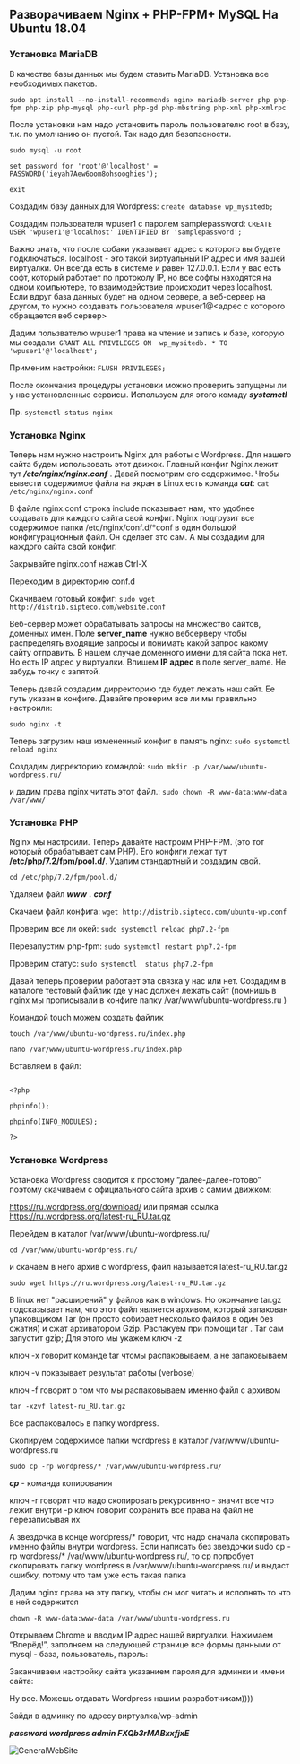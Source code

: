 ## Разворачиваем  Nginx + PHP-FPM+ MySQL На Ubuntu 18.04

### Установка MariaDB

В качестве базы данных мы будем ставить MariaDB. Установка все необходимых пакетов.

```sudo apt install --no-install-recommends nginx mariadb-server php php-fpm php-zip php-mysql php-curl php-gd php-mbstring php-xml php-xmlrpc```

После установки нам надо установить пароль пользователю root в базу, т.к. по умолчанию он пустой. Так надо для безопасности.

```
sudo mysql -u root

set password for 'root'@'localhost' = PASSWORD('ieyah7Aew6oom8ohsooghies');
  
exit
```
Создадим базу данных для Wordpress: ```create database wp_mysitedb;```
 
Создадим пользователя wpuser1 с паролем samplepassword: ```CREATE USER 'wpuser1'@'localhost' IDENTIFIED BY 'samplepassword';```

Важно знать, что после собаки указывает адрес с которого вы будете подключаться. localhost - это такой виртуальный IP адрес и имя вашей виртуалки. Он всегда есть в системе и равен 127.0.0.1. Если у вас есть софт, который работает по протоколу IP, но все софты находятся на одном компьютере, то взаимодействие происходит через localhost. Если вдруг база данных будет на одном сервере, а веб-сервер на другом, то нужно создавать пользователя wpuser1@<адрес с которого обращается веб сервер>

Дадим пользвателю wpuser1 права на чтение и запись к базе, которую мы создали: ```GRANT ALL PRIVILEGES ON  wp_mysitedb. * TO 'wpuser1'@'localhost';```

Применим настройки: ```FLUSH PRIVILEGES;```
  
После окончания процедуры установки можно проверить запущены ли у нас установленные сервисы. Используем для этого комаду ***systemctl***

Пр. ```systemctl status nginx```

### Установка Nginx

Теперь нам нужно настроить Nginx для работы с Wordpress. Для нашего сайта будем использовать этот движок. Главный конфиг Nginx лежит тут ***/etc/nginx/nginx.conf*** . Давай посмотрим его содержимое. Чтобы вывести содержимое файла на экран в Linux есть команда ***cat***: ```cat /etc/nginx/nginx.conf```
 
В файле nginx.conf строка include показывает нам, что удобнее создавать для каждого сайта  свой конфиг. Nginx подгрузит все содержимое папки /etc/nginx/conf.d/*conf в один большой конфигурационный файл. Он сделает это сам. А мы создадим для каждого сайта свой конфиг.

Закрывайте nginx.conf нажав Ctrl-X

Переходим в директорию conf.d

Скачиваем готовый конфиг: ```sudo wget http://distrib.sipteco.com/website.conf```

Веб-сервер может обрабатывать запросы на множество сайтов, доменных имен. Поле **server_name** нужно вебсерверу чтобы распределять входящие запросы и понимать какой запрос какому сайту отправить. В нашем случае доменного имени для сайта пока нет. Но есть IP адрес у виртуалки. Впишем **IP адрес** в поле server_name. Не забудь точку с запятой.

Теперь давай создадим дирректорию где будет лежать наш сайт. Ее путь указан в конфиге. Давайте проверим все ли мы правильно настроили:

```sudo nginx -t```

Теперь загрузим наш измененный конфиг в память nginx: ```sudo systemctl reload nginx```

Создадим дирректорию  командой: ```sudo mkdir -p /var/www/ubuntu-wordpress.ru/```

и дадим права nginx читать этот файл.: ```sudo chown -R www-data:www-data /var/www/```

### Установка PHP

Nginx мы настроили. Теперь давайте настроим PHP-FPM. (это тот который обрабатывает сам PHP). Его конфиги лежат тут **/etc/php/7.2/fpm/pool.d/**. Удалим стандартный и создадим свой. 

```cd /etc/php/7.2/fpm/pool.d/```

Yдаляем файл ***www*** ***.*** ***conf***

Скачаем файл конфига: ```wget http://distrib.sipteco.com/ubuntu-wp.conf```

Проверим все ли окей: ```sudo systemctl reload php7.2-fpm```

Перезапустим php-fpm: ```sudo systemctl restart php7.2-fpm```

Проверим статус: ```sudo systemctl  status php7.2-fpm```

Давай теперь проверим работает эта связка у нас или нет. Создадим в каталоге тестовый файлик где у нас должен лежать сайт (помнишь в nginx мы прописывали в конфиге папку /var/www/ubuntu-wordpress.ru ) 

Командой touch можем создать файлик 

```touch /var/www/ubuntu-wordpress.ru/index.php```

```nano /var/www/ubuntu-wordpress.ru/index.php```

Вставляем в файл:

```phpinfo

<?php

phpinfo();

phpinfo(INFO_MODULES);

?>
```
### Установка Wordpress

Установка Wordpress сводится к простому “далее-далее-готово” поэтому скачиваем с официального сайта архив с самим движком:

https://ru.wordpress.org/download/ или прямая ссылка https://ru.wordpress.org/latest-ru_RU.tar.gz

Перейдем в каталог  /var/www/ubuntu-wordpress.ru/

```cd /var/www/ubuntu-wordpress.ru/```

и скачаем в него архив с wordpress, файл называется latest-ru_RU.tar.gz

```sudo wget https://ru.wordpress.org/latest-ru_RU.tar.gz```

В linux нет "расширений" у файлов как в windows. Но окончание tar.gz подсказывает нам, что этот файл является архивом, который запакован упаковщиком Tar (он просто собирает несколько файлов в один без сжатия) и сжат архиватором Gzip. Распакуем при помощи tar . Tar сам запустит gzip; Для этого мы укажем ключ -z


ключ -x говорит команде tar чтомы распаковываем, а не запаковываем

ключ -v  показывает результат работы (verbose)

ключ -f говорит о том что мы распаковываем именно файл с архивом

```tar -xzvf latest-ru_RU.tar.gz```

Все распаковалось в папку wordpress. 

Скопируем содержимое папки wordpress в каталог /var/www/ubuntu-wordpress.ru

```sudo cp -rp wordpress/* /var/www/ubuntu-wordpress.ru/```

***cp*** - команда копирования 

ключ -r говорит что надо скопировать рекурсивнно - значит все что лежит внутри
-p ключ говорит сохранить все права на файл не перезаписывая их 

А звездочка в конце wordpress/* говорит, что надо сначала скопировать именно файлы внутри   wordpress. Если написать без звездочки sudo cp -rp wordpress/* /var/www/ubuntu-wordpress.ru/, то cp попробует скопировать папку wordpress в /var/www/ubuntu-wordpress.ru/ и выдаст ошибку, потому что там уже есть такая папка

Дадим nginx права на эту папку, чтобы он мог читать и исполнять то что в ней содержится

```chown -R www-data:www-data /var/www/ubuntu-wordpress.ru```

Открываем Chrome и вводим IP адрес нашей виртуалки. Нажимаем “Вперёд!”, заполняем на следующей странице все формы данными от mysql - база, пользователь, пароль:

Заканчиваем настройку сайта указанием пароля для админки и имени сайта:

Ну все. Можешь отдавать Wordpress нашим разработчикам)))) 

Зайди в админку по адресу виртуалка/wp-admin

***password wordpress admin FXQb3rMABxxfjxE***

![GeneralWebSite](https://user-images.githubusercontent.com/65624428/149674745-c2c7810a-2bfa-479c-a56f-57d8083ea470.png)


